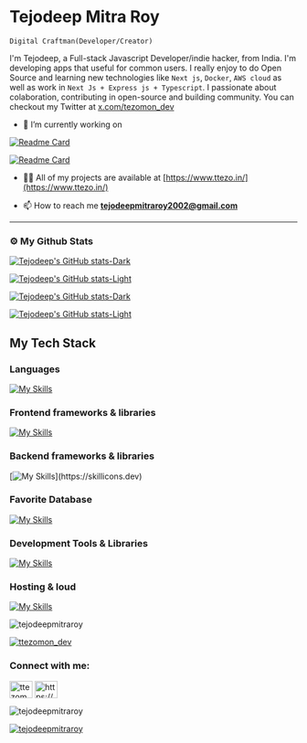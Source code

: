 # Tejodeep Mitra Roy

`Digital Craftman(Developer/Creator)`

I'm Tejodeep, a Full-stack Javascript Developer/indie hacker, from India. I'm developing apps that useful for common users. I really enjoy to do Open Source and learning new technologies like `Next js`, `Docker`, `AWS cloud` as well as work in `Next Js + Express js + Typescript`. I passionate about colaboration, contributing in open-source and building community. You can checkout my Twitter at [x.com/tezomon_dev](https://x.com/tezomon_dev)

- 🔭 I’m currently working on

[![Readme Card](https://github-readme-stats.vercel.app/api/pin/?username=tejodeepmitraroy&layout=compact&repo=vedo-video-calling-app&theme=catppuccin_mocha#gh-dark-mode-only)](https://github-readme-stats.vercel.app/api/pin/?username=tejodeepmitraroy&layout=compact&repo=vedo-video-calling-app&theme=catppuccin_mocha#gh-dark-mode-only)

[![Readme Card](https://github-readme-stats.vercel.app/api/pin/?username=tejodeepmitraroy&layout=compact&repo=vedo-video-calling-app&theme=catppuccin_latte#gh-light-mode-only)](https://github-readme-stats.vercel.app/api/pin/?username=tejodeepmitraroy&layout=compact&repo=vedo-video-calling-app&theme=catppuccin_latte#gh-light-mode-only)

- 👨‍💻 All of my projects are available at [https://www.ttezo.in/](https://www.ttezo.in/)

- 📫 How to reach me **<tejodeepmitraroy2002@gmail.com>**

---

### ⚙️ My Github Stats

[![Tejodeep's GitHub stats-Dark](https://github-readme-stats.vercel.app/api?username=tejodeepmitraroy&show_icons=true&theme=catppuccin_mocha#gh-dark-mode-only)](https://github-readme-stats.vercel.app/api?username=tejodeepmitraroy&show_icons=true&theme=catppuccin_mocha#gh-dark-mode-only)


[![Tejodeep's GitHub stats-Light](https://github-readme-stats.vercel.app/api?username=tejodeepmitraroy&show_icons=true&theme=catppuccin_latte#gh-light-mode-only)](https://github-readme-stats.vercel.app/api?username=tejodeepmitraroy&show_icons=true&theme=catppuccin_latte#gh-light-mode-only)

[![Tejodeep's GitHub stats-Dark](https://github-readme-stats.vercel.app/api/top-langs?username=tejodeepmitraroy&show_icons=true&locale=en&layout=compact&theme=catppuccin_mocha#gh-dark-mode-only)](https://github-readme-stats.vercel.app/api/top-langs?username=tejodeepmitraroy&show_icons=true&locale=en&layout=compact&theme=catppuccin_mocha#gh-dark-mode-only)

[![Tejodeep's GitHub stats-Light](https://github-readme-stats.vercel.app/api/top-langs?username=tejodeepmitraroy&show_icons=true&locale=en&layout=compact&theme=catppuccin_latte#gh-light-mode-only)](https://github-readme-stats.vercel.app/api/top-langs?username=tejodeepmitraroy&show_icons=true&locale=en&layout=compact&theme=catppuccin_latte#gh-light-mode-only)

## My Tech Stack

### Languages

[![My Skills](https://skillicons.dev/icons?i=js,ts)](https://skillicons.dev)

### Frontend frameworks & libraries


[![My Skills](https://skillicons.dev/icons?i=next,react,tailwind,redux,jest)](https://skillicons.dev)

### Backend frameworks & libraries

[![My Skills](https://skillicons.dev/icons?i=next,express,nodejs,prisma,)](https://skillicons.dev)

### Favorite Database

[![My Skills](https://skillicons.dev/icons?i=postgres,mysql,mongodb,planetscale,supabase,redis)](https://skillicons.dev)

### Development Tools & Libraries

[![My Skills](https://skillicons.dev/icons?i=git,github,docker,postman)](https://skillicons.dev)

### Hosting & loud

[![My Skills](https://skillicons.dev/icons?i=vercel,netlify,aws,gcp)](https://skillicons.dev)








<p align="left"> <img src="https://komarev.com/ghpvc/?username=tejodeepmitraroy&label=Profile%20views&color=0e75b6&style=flat" alt="tejodeepmitraroy" /> </p>

<p align="left"> <a href="https://twitter.com/ttezomon_dev" target="blank"><img src="https://img.shields.io/twitter/follow/ttezomon_dev?logo=twitter&style=for-the-badge" alt="ttezomon_dev" /></a> </p>




<h3 align="left">Connect with me:</h3>
<p align="left">
<a href="https://twitter.com/ttezomon_dev" target="blank"><img align="center" src="https://raw.githubusercontent.com/rahuldkjain/github-profile-readme-generator/master/src/images/icons/Social/twitter.svg" alt="ttezomon_dev" height="30" width="40" /></a>
<a href="https://linkedin.com/in/https://www.linkedin.com/in/tejodeep-mitra-roy/" target="blank"><img align="center" src="https://raw.githubusercontent.com/rahuldkjain/github-profile-readme-generator/master/src/images/icons/Social/linked-in-alt.svg" alt="https://www.linkedin.com/in/tejodeep-mitra-roy/" height="30" width="40" /></a>
</p>




<p><img align="center" src="https://github-readme-stats.vercel.app/api/top-langs?username=tejodeepmitraroy&show_icons=true&locale=en&layout=compact" alt="tejodeepmitraroy" /></p>

<p align="left"> <a href="https://github.com/ryo-ma/github-profile-trophy"><img src="https://github-profile-trophy.vercel.app/?username=tejodeepmitraroy" alt="tejodeepmitraroy" /></a> </p>
